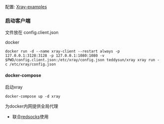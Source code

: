 配置: [Xray-examples](https://github.com/XTLS/Xray-examples)

### 启动客户端

文件放在 config.client.json

docker
```shell
docker run -d --name xray-client --restart always -p 127.0.0.1:3128:3128 -p 127.0.0.1:1080:1080 -v $PWD/config.client.json:/etc/xray/config.json teddysun/xray xray run -c /etc/xray/config.json
```

#### docker-compose
启动xray
```shell
docker-compose up -d xray
```

为docker内网提供全局代理
* 联合[redsocks](../redsocks/README.md)使用